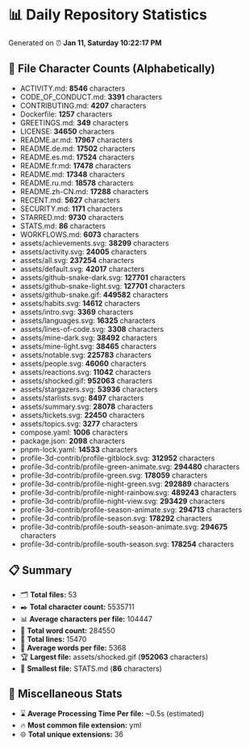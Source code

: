 # 📊 Daily Repository Statistics
Generated on ⏰ **Jan 11, Saturday 10:22:17 PM**

## 📂 File Character Counts (Alphabetically)
- ACTIVITY.md: **8546** characters
- CODE_OF_CONDUCT.md: **3391** characters
- CONTRIBUTING.md: **4207** characters
- Dockerfile: **1257** characters
- GREETINGS.md: **349** characters
- LICENSE: **34650** characters
- README.ar.md: **17967** characters
- README.de.md: **17502** characters
- README.es.md: **17524** characters
- README.fr.md: **17478** characters
- README.md: **17348** characters
- README.ru.md: **18578** characters
- README.zh-CN.md: **17288** characters
- RECENT.md: **5627** characters
- SECURITY.md: **1171** characters
- STARRED.md: **9730** characters
- STATS.md: **86** characters
- WORKFLOWS.md: **6073** characters
- assets/achievements.svg: **38299** characters
- assets/activity.svg: **24005** characters
- assets/all.svg: **237254** characters
- assets/default.svg: **42017** characters
- assets/github-snake-dark.svg: **127701** characters
- assets/github-snake-light.svg: **127701** characters
- assets/github-snake.gif: **449582** characters
- assets/habits.svg: **14612** characters
- assets/intro.svg: **3369** characters
- assets/languages.svg: **16325** characters
- assets/lines-of-code.svg: **3308** characters
- assets/mine-dark.svg: **38492** characters
- assets/mine-light.svg: **38465** characters
- assets/notable.svg: **225783** characters
- assets/people.svg: **46060** characters
- assets/reactions.svg: **11042** characters
- assets/shocked.gif: **952063** characters
- assets/stargazers.svg: **53936** characters
- assets/starlists.svg: **8497** characters
- assets/summary.svg: **28078** characters
- assets/tickets.svg: **22450** characters
- assets/topics.svg: **3277** characters
- compose.yaml: **1006** characters
- package.json: **2098** characters
- pnpm-lock.yaml: **14533** characters
- profile-3d-contrib/profile-gitblock.svg: **312952** characters
- profile-3d-contrib/profile-green-animate.svg: **294480** characters
- profile-3d-contrib/profile-green.svg: **178059** characters
- profile-3d-contrib/profile-night-green.svg: **292889** characters
- profile-3d-contrib/profile-night-rainbow.svg: **489243** characters
- profile-3d-contrib/profile-night-view.svg: **293429** characters
- profile-3d-contrib/profile-season-animate.svg: **294713** characters
- profile-3d-contrib/profile-season.svg: **178292** characters
- profile-3d-contrib/profile-south-season-animate.svg: **294675** characters
- profile-3d-contrib/profile-south-season.svg: **178254** characters

## 📋 Summary
- 🗂️ **Total files:** 53
- ✒️ **Total character count:** 5535711
- 📊 **Average characters per file:** 104447
- 📝 **Total word count:** 284550
- 🧾 **Total lines:** 15470
- 📐 **Average words per file:** 5368
- 🏆 **Largest file:** assets/shocked.gif (**952063** characters)
- 🥉 **Smallest file:** STATS.md (**86** characters)

## 🌟 Miscellaneous Stats
- ⌛ **Average Processing Time Per file:** ~0.5s (estimated)
- 🔥 **Most common file extension:** yml
- 🌐 **Total unique extensions:** 36
